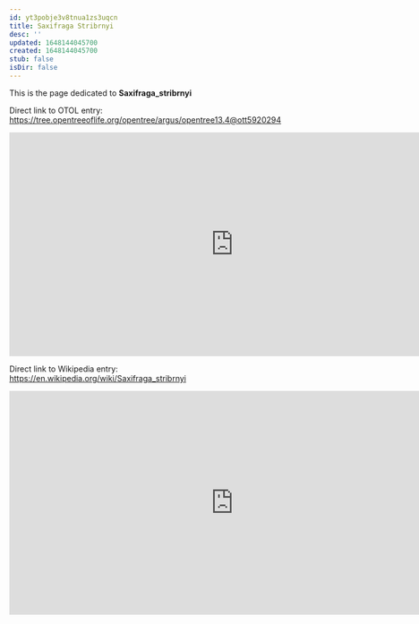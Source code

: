 ```yaml
---
id: yt3pobje3v8tnua1zs3uqcn
title: Saxifraga Stribrnyi
desc: ''
updated: 1648144045700
created: 1648144045700
stub: false
isDir: false
---
```

This is the page dedicated to **Saxifraga_stribrnyi**


Direct link to OTOL entry: https://tree.opentreeoflife.org/opentree/argus/opentree13.4@ott5920294



<html>
    <body>
    <iframe src="https://tree.opentreeoflife.org/opentree/argus/opentree13.4@ott5920294"
    width="800" height="400" frameborder="0" allowfullscreen> </iframe>
    </body>
</html>
    


Direct link to Wikipedia entry: https://en.wikipedia.org/wiki/Saxifraga_stribrnyi



<html>
    <body>
    <iframe src="https://en.wikipedia.org/wiki/Saxifraga_stribrnyi"
    width="800" height="400" frameborder="0" allowfullscreen> </iframe>
    </body>
</html>
    
